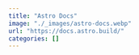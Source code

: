 ```yaml
---
title: "Astro Docs"
image: "./_images/astro-docs.webp"
url: "https://docs.astro.build/"
categories: []
---
```

